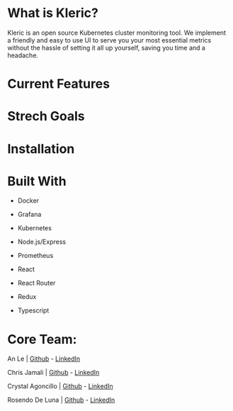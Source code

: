 # What is Kleric?

Kleric is an open source Kubernetes cluster monitoring tool. We implement a friendly and easy to use UI to serve you your most essential metrics without the hassle of setting it all up yourself, saving you time and a headache. 

# Current Features

# Strech Goals

# Installation

# Built With

* Docker

* Grafana

* Kubernetes

* Node.js/Express

* Prometheus

* React

* React Router

* Redux

* Typescript

# Core Team:
An Le | [Github](https://github.com/AnLelol) - [LinkedIn](https://www.linkedin.com/in/anlelol/)

Chris Jamali | [Github](https://github.com/chrisjamali) - [LinkedIn](https://www.linkedin.com/in/chris-jamali-b740521b7/)  

Crystal Agoncillo | [Github](https://github.com/cagoncil) - [LinkedIn](https://www.linkedin.com/in/agoncillo/)  

Rosendo De Luna | [Github](https://github.com/Rosend0) - [LinkedIn](https://www.linkedin.com/in/rosendo-isra-deluna/)
